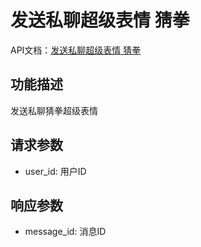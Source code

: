# 发送私聊超级表情 猜拳

API文档：[发送私聊超级表情 猜拳](https://napcat.apifox.cn/228098500e0.md)

## 功能描述
发送私聊猜拳超级表情

## 请求参数
- user_id: 用户ID

## 响应参数
- message_id: 消息ID
